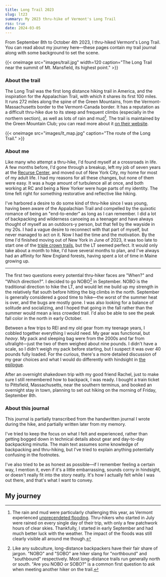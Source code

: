 ```yaml
---
title: Long Trail 2023
slug: lt23
summary: My 2023 thru-hike of Vermont's Long Trail
rss: true
date: 2024-03-05
---
```


From September 8th to October 4th 2023, I thru-hiked Vermont's Long Trail. You can read about my journey here—these pages contain my trail journal along with some background to set the scene.

{{< oneimage src="images/trail.jpg" width=120 caption="The Long Trail near the summit of Mt. Mansfield, its highest point." >}}

### About the trail

The Long Trail was the first long distance hiking trail in America, and the inspiration for the Appalachian Trail, with which it shares its first 100 miles. It runs 272 miles along the spine of the Green Mountains, from the Vermont-Massachusetts border to the Vermont-Canada border. It has a reputation as a difficult thru-hike due to its steep and frequent climbs (especially in the northern section), as well as lots of rain and mud[^1]. The trail is maintained by the Green Mountain Club; you can read more about it [on their website](https://www.greenmountainclub.org/the-long-trail/).

{{< oneimage src="images/lt_map.jpg" caption="The route of the Long Trail." >}}


### About me

Like many who attempt a thru-hike, I'd found myself at a crossroads in life. A few months before, I'd gone through a breakup, left my job of seven years at the [Recurse Center](https://www.recurse.com/), and moved out of New York City, my home for most of my adult life. I had my reasons for all these changes, but none of them were easy. It was a huge amount of turbulence all at once, and both working at RC and being a New Yorker were huge parts of my identity. The time felt right for something restorative and reflective like hiking.

I've harbored a desire to do some kind of thru-hike since I was young, having been aware of the Appalachian Trail and compelled by the quixotic romance of being an "end-to-ender" as long as I can remember. I did a lot of backpacking and wilderness canoeing as a teenager and have always thought of myself as an outdoors-y person, but that fell by the wayside in my 20s. I had a vague desire to reconnect with that part of myself, but never managed to act on it. Now I had the time and the motivation. By the time I'd finished moving out of New York in June of 2023, it was too late to start one of the [triple crown trails](https://en.wikipedia.org/wiki/Triple_Crown_of_Hiking), but the LT seemed perfect. It would only take about a month to hike, I'd have several months to plan, and I've always had an affinity for New England forests, having spent a lot of time in Maine growing up.

----

The first two questions every potential thru-hiker faces are "When?" and "Which direction?". I decided to go NOBO[^2] in September. NOBO is the traditional direction to hike the LT, and would let me build up my strength in the relatively flat south before hitting the big climbs in the north. September is generally considered a good time to hike—the worst of the summer heat is over, and the bugs are mostly gone. I was also looking for a balance of solitude and socializing, and I hoped that going in the fall rather than the summer would mean a less crowded trail. I'd also be able to see the peak fall color in the north in early October.

Between a few trips to REI and my old gear from my teenage years, I cobbled together everything I would need. My gear was functional, but *heavy*. My pack and sleeping bag were from the 2000s and far from ultralight—just the two of them weighed about nine pounds. I didn't have a scale, so I didn't weigh my pack before starting, but I suspect it was over 40 pounds fully loaded. For the curious, there's a more detailed discussion of my gear choices and what I would do differently with hindsight in [the epilogue](/hiking/lt23/epilogue).

After an overnight shakedown trip with my good friend Rachel, just to make sure I still remembered how to backpack, I was ready. I bought a train ticket to Pittsfield, Massachusetts, near the southern terminus, and booked an overnight stay in town, planning to set out hiking on the morning of Friday, September 8th.

### About this journal

This journal is partially transcribed from the handwritten journal I wrote during the hike, and partially written later from my memory.

I've tried to keep the focus on what I felt and experienced, rather than getting bogged down in technical details about gear and day-to-day backpacking minutia. The main text assumes some knowledge of backpacking and thru-hiking, but I've tried to explain anything potentially confusing in the footnotes.

I've also tried to be as honest as possible—if I remember feeling a certain way, I mention it, even if it's a little embarrassing, sounds corny in hindsight, or doesn't really fit into the story neatly. It's how I actually felt while I was out there, and that's what I want to convey.



## My journey

<!-- The list of sub-pages will be rendered here by the template -->

[^1]: The rain and mud were particularly challenging this year, as Vermont experienced [unprecendeted flooding](https://en.wikipedia.org/wiki/July_2023_Northeastern_United_States_floods). Thru-hikers who started in July were rained on every single day of their trip, with only a few patchwork hours of clear skies. Thankfully, I started in early September and had much better luck with the weather. The impact of the floods was still clearly visible all around me though.
[^2]: Like any subculture, long-distance backpackers have their fair share of jargon. "NOBO" and "SOBO" are hiker slang for "northbound" and "southbound" respectively. Most long-distance trails run generally north or south. "Are you NOBO or SOBO?" is a common first question to ask when meeting another hiker on the trail.
